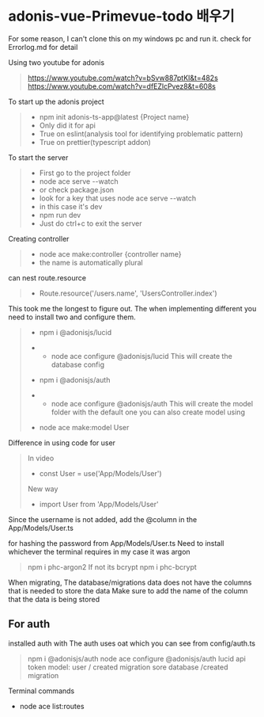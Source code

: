 # adonis-vue-Primevue-todo 배우기

For some reason, I can't clone this on my windows pc and run it.
check for Errorlog.md for detail

Using two youtube for adonis
> https://www.youtube.com/watch?v=bSvw887ptKI&t=482s
> https://www.youtube.com/watch?v=dfEZlcPvez8&t=608s

To start up the adonis project
> - npm init adonis-ts-app@latest {Project name}
> - Only did it for api
> - True on eslint(analysis tool for identifying problematic pattern)
> - True on prettier(typescript addon)

To start the server
> - First go to the project folder
> - node ace serve --watch
> - or check package.json
> - look for a key that uses node ace serve --watch
> - in this case it's dev
> - npm run dev
> - Just do ctrl+c to exit the server

Creating controller
> - node ace make:controller {controller name}
> - the name is automatically plural

can nest route.resource
> - Route.resource('/users.name', 'UsersController.index')

This took me the longest to figure out.
The when implementing different you need to install two and configure them.
> - npm i @adonisjs/lucid
> - - node ace configure @adonisjs/lucid
> This will create the database config
>
> - npm i @adonisjs/auth
> - - node ace configure @adonisjs/auth
> This will create the model folder with the default one
> you can also create model using
>  - node ace make:model User

Difference in using code for user
> In video
>  - const User = use('App/Models/User')
>
> New way
> - import User from 'App/Models/User'

Since the username is not added,
add the @column in the App/Models/User.ts

for hashing the password from App/Models/User.ts
Need to install whichever the terminal requires
in my case it was argon
> npm i phc-argon2
If not its bcrypt
> npm i phc-bcrypt

When migrating,
The database/migrations data does not have the columns that is needed to store the data
Make sure to add the name of the column that the data is being stored

## For auth
installed auth with
The auth uses oat which you can see from config/auth.ts
> npm i @adonisjs/auth
> node ace configure @adonisjs/auth
> lucid
> api token
> model: user / created migration
> sore database /created migration

Terminal commands
- node ace list:routes